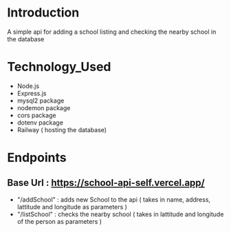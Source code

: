 # Introduction
A simple api for adding a school listing and checking the nearby school in the database

# Technology_Used
- Node.js
- Express.js
- mysql2 package
- nodemon package
- cors package
- dotenv package
- Railway ( hosting the database)

# Endpoints

## Base Url : https://school-api-self.vercel.app/
- "/addSchool" : adds new School to the api ( takes in name, address, lattitude and longitude  as parameters )
- "/listSchool" : checks the nearby school ( takes in lattitude and longitude of the person as parameters )

